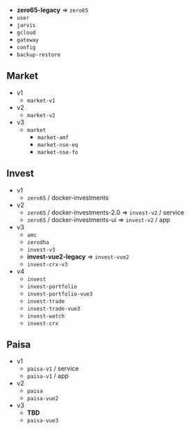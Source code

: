 - **zero65-legacy** ⇒ `zero65`
- `user`
- `jarvis`
- `gcloud`
- `gateway`
- `config`
- `backup-restore`

## Market
- v1
  - `market-v1`
- v2
  - `market-v2`
- v3
  - `market`
    - `market-amf`
    - `market-nse-eq`
    - `market-nse-fo`

## Invest
- v1
  - `zero65` / docker-investments
- v2
  - `zero65` / docker-investments-2.0 ⇒ `invest-v2` / service
  - `zero65` / docker-investments-ui ⇒ `invest-v2` / app
- v3
  - `amc`
  - `zerodha`
  - `invest-v3`
  - **invest-vue2-legacy** ⇒ `invest-vue2`
  - `invest-crx-v3`
- v4
  - `invest`
  - `invest-portfolio`
  - `invest-portfolio-vue3`
  - `invest-trade`
  - `invest-trade-vue3`
  - `invest-watch`
  - `invest-crx`

## Paisa
- v1
  - `paisa-v1` / service
  - `paisa-v1` / app
- v2
  - `paisa`
  - `paisa-vue2`
- v3
  - **TBD**
  - `paisa-vue3`
